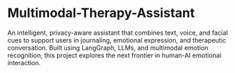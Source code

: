 # Multimodal-Therapy-Assistant
An intelligent, privacy-aware assistant that combines text, voice, and facial cues to support users in journaling, emotional expression, and therapeutic conversation. Built using LangGraph, LLMs, and multimodal emotion recognition, this project explores the next frontier in human-AI emotional interaction.
